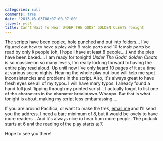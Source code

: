 ```yaml
---
categories: null
comments: true
date: '2013-03-03T08:07:00-07:00'
layout: post
title: Can't Wait To Hear UNDER THE GODS' GOLDEN CLEATS Tonight
---
```


The scripts have been copied, hole punched and put into folders... I've figured out how to have a play with 8 male parts and 10 female parts be read by only 8 people (oh, I hope I have at least 8 people....) And the pies have been baked.... I am ready for tonight! *Under The Gods' Golden Cleats* is so massive on so many levels, I'm really looking forward to having the entire play read aloud. Up until now I've only heard 10 pages of it at a time at various scene nights. Hearing the whole play out loud will help me spot inconsistencies and problems in the script. Also, it's always great to have fresh eyes see all of my typos. I will have many typos. I already found a hand full just flipping through my printed script... I actually forgot to list one of the characters in the character breakdown. Whoops. But that is what tonight is about, making my script less embarrassing....

If you are around Pacifica, or want to make the trek, [email me](mailto:rnbublitz@gmail.com) and I'll send you the address. I need a bare minimum of 8, but it would be lovely to have more readers... And it's always nice to hear from more people. The potluck starts at 6 and the reading of the play starts at 7. 

Hope to see you there!
